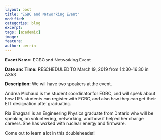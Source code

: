 ```yaml
---
layout: post
title: "EGBC and Networking Event"
modified:
categories: blog
excerpt: 
tags: [academic]
image:
feature:  
author: perrin
---
```


<b>Event Name:</b> EGBC and Networking Event 

<b>Date and Time:</b> RESCHEDULED TO March 19, 2019 from 14:30-16:30 in A353

<b>Description:</b> We will have two speakers at the event. 

Andrea Michaud is the student coordinator for EGBC, and will speak about how UFV students can register with EGBC, and also how they can get their EIT designation after graduating.

Ria Bhagnari is an Engineering Physics graduate from Ontario who will be speaking on volunteering, networking, and how it helped her change careers. She has worked with nuclear energy and firmware.

Come out to learn a lot in this doubleheader!